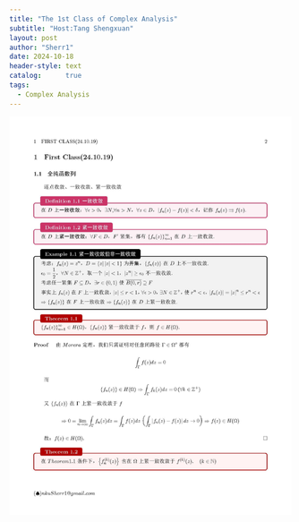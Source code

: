 ```yaml
---
title: "The 1st Class of Complex Analysis"
subtitle: "Host:Tang Shengxuan"
layout: post
author: "Sherr1"
date: 2024-10-18
header-style: text
catalog:      true
tags:
  - Complex Analysis
---
```

![](/img/in-post/post-ca/02.jpg)

